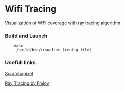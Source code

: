 # Wifi Tracing
Visualization of WiFi coverage with ray tracing algorithm

### Build and Launch

        make
        ./build/bin/visualize [config_file]

### Usefull links
[Scratchapixel](https://www.scratchapixel.com/lessons/3d-basic-rendering/introduction-to-ray-tracing/implementing-the-raytracing-algorithm])

[Ray Tracing by Frolov](http://ray-tracing.ru/)
